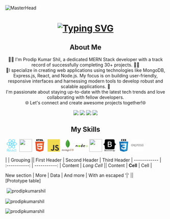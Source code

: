 ![MasterHead](https://i.ibb.co/d4V11D2/Git-Banner.png)

<h1 align="center">
<a href="https://git.io/typing-svg"><img src="https://readme-typing-svg.herokuapp.com?font=Lato&pause=1000&color=4D6973&random=false&width=435&lines=This+is+Prodip+Kumar+Shil;+MERN+stack+developer;Nice+to+meet+you+%F0%9F%91%8B&center=true&size=30" alt="Typing SVG" /></a>
</h1>

<h2 align="center">About Me</h2>
<p align="center">👨‍💻 I'm Prodip Kumar Shil, a dedicated MERN Stack developer with a track record of successfully completing 30+ projects. 👨‍💻 
<br /> 🚀I specialize in creating web applications using technologies like MongoDB, Express.js, React, and Node.js. My focus is on building user-friendly, responsive interfaces and harnessing modern tools to develop robust and scalable applications. 🚀 
<br /> I'm passionate about staying up-to-date with the latest tech trends and love collaborating with fellow developers. 
<br />🌐 Let's connect and create awesome projects together!🌐 </p>
<p align="center">
  <a href="https://www.linkedin.com/in/prodip-kumar-shil-1a210a291/"><img src="https://img.shields.io/badge/linkedin-%230077B5.svg?&style=for-the-badge&logo=linkedin&logoColor=white" height=23></a>
  <a href="mailto:prodipkrishna01@gmail.com"><img src="https://img.shields.io/badge/Gmail-D14836?style=for-the-badge&logo=gmail&logoColor=white" height=23></a>
  <a href="https://www.facebook.com/prodip.kumar.7965/"><img src="https://img.shields.io/badge/Facebook-1877F2?style=for-the-badge&logo=facebook&logoColor=white" height=23></a>
  <a href="https://drive.google.com/file/d/1Y2ByfCekUS7hph3_wLiFfX9Ao93e3uiL/view?usp=share_link"><img src="https://img.shields.io/badge/Resume-ffae75?style=for-the-badge" height=23/></a>


<h2 align="center">My Skills</h2>
<p>
  <img src="https://raw.githubusercontent.com/devicons/devicon/master/icons/react/react-original-wordmark.svg" width="40" height="40"/>
  <img src="https://www.vectorlogo.zone/logos/tailwindcss/tailwindcss-icon.svg" width="40" height="40"/>
  <img src="https://raw.githubusercontent.com/devicons/devicon/master/icons/html5/html5-original-wordmark.svg" width="40" height="40"/>
  <img src="https://raw.githubusercontent.com/devicons/devicon/master/icons/javascript/javascript-original.svg" width="40" height="40"/>
  <img src="https://raw.githubusercontent.com/devicons/devicon/master/icons/mongodb/mongodb-original-wordmark.svg" width="40" height="40"/>
  <img src="https://raw.githubusercontent.com/devicons/devicon/master/icons/nodejs/nodejs-original-wordmark.svg" width="40" height="40"/>
  <img src="https://www.vectorlogo.zone/logos/firebase/firebase-icon.svg" width="40" height="40"/>
  <img src="https://raw.githubusercontent.com/devicons/devicon/master/icons/bootstrap/bootstrap-plain-wordmark.svg" width="40" height="40"/>
  <img src="https://raw.githubusercontent.com/devicons/devicon/master/icons/css3/css3-original-wordmark.svg" width="40" height="40"/>
  <img src="https://raw.githubusercontent.com/devicons/devicon/master/icons/express/express-original-wordmark.svg" width="40" height="40"/>
</p>

|             |          Grouping           ||
First Header  | Second Header | Third Header |
 ------------ | :-----------: | -----------: |
Content       |          *Long Cell*        ||
Content       |   **Cell**    |         Cell |

New section   |     More      |         Data |
And more      | With an escaped '\|'         ||  
[Prototype table]


<p>&nbsp;<img align="center" src="https://github-readme-stats.vercel.app/api?username=prodipkumarshil&show_icons=true&locale=en" alt="prodipkumarshil" /></p>

<p style="float:rignt;"><img align="center" src="https://github-readme-streak-stats.herokuapp.com/?user=prodipkumarshil&" alt="prodipkumarshil" /></p>

<p><img align="left" src="https://github-readme-stats.vercel.app/api/top-langs?username=prodipkumarshil&show_icons=true&locale=en&layout=compact" alt="prodipkumarshil" /></p>
